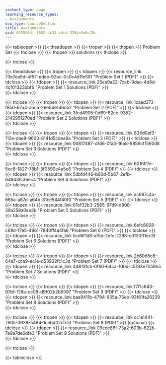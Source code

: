 ```yaml
---
content_type: page
learning_resource_types:
- Assignments
ocw_type: CourseSection
title: Assignments
uid: 0755204f-f652-dc33-c4cd-3284e2e6c28c
---
```


{{< tableopen >}}
{{< theadopen >}}
{{< tropen >}}
{{< thopen >}}
Problem Set
{{< thclose >}}
{{< thopen >}}
solutions
{{< thclose >}}

{{< trclose >}}

{{< theadclose >}}
{{< tropen >}}
{{< tdopen >}}
{{< resource_link 73e7ea5d-4f57-edee-92bc-0c0c4d1fe551 "Problem Set 1 (PDF)" >}}
{{< tdclose >}}
{{< tdopen >}}
﻿{{< resource_link 25ea9a22-7cab-9dae-4d8d-4cf01323bbf6 "Problem Set 1 Solutions (PDF)" >}}  
{{< tdclose >}}

{{< trclose >}}
{{< tropen >}}
{{< tdopen >}}
{{< resource_link 1caad373-f850-67a4-abca-26e54e146cb2 "Problem Set 2 (PDF)" >}}
{{< tdclose >}}
{{< tdopen >}}
 {{< resource_link 3fcd4905-0d69-62ee-9352-2142951270ed "Problem Set 2 Solutions (PDF)" >}}    
{{< tdclose >}}

{{< trclose >}}
{{< tropen >}}
{{< tdopen >}}
{{< resource_link 834d0ef3-112e-dae8-9600-8141d5cdea9a "Problem Set 3 (PDF)" >}}
{{< tdclose >}}
{{< tdopen >}}
﻿{{< resource_link 0d817487-d1d6-0fa3-16a8-9859cf1590d8 "Problem Set 3 Solutions (PDF)" >}}  
{{< tdclose >}}

{{< trclose >}}
{{< tropen >}}
{{< tdopen >}}
{{< resource_link 6016ff7e-5ec8-1827-78b1-3f0590e4a5e6 "Problem Set 4 (PDF)" >}}
{{< tdclose >}}
{{< tdopen >}}
﻿{{< resource_link 5dbfd446-b90d-5b87-2efb-64943fc3eec4 "Problem Set 4 Solutions (PDF)" >}}  
{{< tdclose >}}

{{< trclose >}}
{{< tropen >}}
{{< tdopen >}}
{{< resource_link ac687c4a-665a-a87d-a64b-81ce544f40f0 "Problem Set 5 (PDF)" >}}
{{< tdclose >}}
{{< tdopen >}}
 {{< resource_link 81bf32b3-2565-97d9-d908-38a258a0ae3b "Problem Set 5 Solutions (PDF)" >}}  
{{< tdclose >}}

{{< trclose >}}
{{< tropen >}}
{{< tdopen >}}
{{< resource_link 6efc8008-c69d-f7e5-49b1-7840ff4a4fa6 "Problem Set 6 (PDF)" >}}
{{< tdclose >}}
{{< tdopen >}}
﻿{{< resource_link 5cd6f1d8-af5b-2efc-2298-cd130ff1ec3f "Problem Set 6 Solutions (PDF)" >}}  
{{< tdclose >}}

{{< trclose >}}
{{< tropen >}}
{{< tdopen >}}
{{< resource_link 2b60d8c8-64a7-cca9-ec1e-d53932fc1c3d "Problem Set 7 (PDF)" >}}
{{< tdclose >}}
{{< tdopen >}}
﻿{{< resource_link 44813fcb-0f60-64ca-100d-c5193e7059b5 "Problem Set 7 Solutions (PDF)" >}}  
{{< tdclose >}}

{{< trclose >}}
{{< tropen >}}
{{< tdopen >}}
{{< resource_link f7f1c643-97bf-f38a-cc08-d9f02b2b9097 "Problem Set 8 (PDF)" >}}
{{< tdclose >}}
{{< tdopen >}}
 {{< resource_link baa9411b-4794-655a-75eb-93f81fa26239 "Problem Set 8 Solutions (PDF)" >}}  
{{< tdclose >}}

{{< trclose >}}
{{< tropen >}}
{{< tdopen >}}
{{< resource_link cc1e1441-7805-3938-5484-1cebd02cfc5f "Problem Set 9 (PDF)" >}} (optional)
{{< tdclose >}}
{{< tdopen >}}
﻿{{< resource_link 09cdc86f-73a2-603b-622b-7a9a7de6dfa3 "Problem Set 9 Solutions (PDF)" >}}  
{{< tdclose >}}

{{< trclose >}}

{{< tableclose >}}